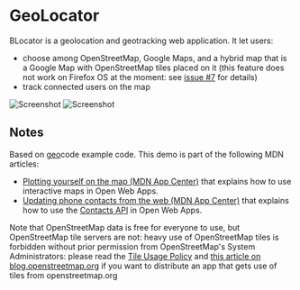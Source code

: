 # GeoLocator

BLocator is a geolocation and geotracking web application. It let users:
- choose among OpenStreetMap, Google Maps, and a hybrid map that is a Google Map with OpenStreetMap tiles placed on it (this feature does not work on Firefox OS at the moment: see [issue #7](https://github.com/franciov/geo/issues/7) for details)
- track connected users on the map


![Screenshot](https://lh6.googleusercontent.com/tjF3ZCJda4JGjzhaxvAI6dTzYVQjhI4WUphV_bGfX3B7txA9CW9EYtXMI5JCj8r7AUq1qKHPqyG8GZ0=w1920-h950)
![Screenshot](https://lh5.googleusercontent.com/RTxKglgXKtWM7ZeBHA6ibwCTYNfPB6LXwkmFsgIyqvJsJ6uPF26j9kSQxy7qcGU0TA4QspPXWtpwea4=w1920-h950)

## Notes
Based on [geo](https://github.com/franciov/geo)code example code.
This demo is part of the following MDN articles:
- [Plotting yourself on the map (MDN App Center)](https://developer.mozilla.org/en-US/Apps/Developing/gather_and_modify_data/Plotting_yourself_on_the_map) that explains how to use interactive maps in Open Web Apps.
- [Updating phone contacts from the web (MDN App Center)](https://developer.mozilla.org/en-US/Apps/Developing/gather_and_modify_data/Updating_phone_contacts_from_the_web) that explains how to use the [Contacts API](https://developer.mozilla.org/en-US/docs/WebAPI/Contacts) in Open Web Apps.

Note that OpenStreetMap data is free for everyone to use, but OpenStreetMap tile servers are not: heavy use of OpenStreetMap tiles is forbidden without prior permission from OpenStreetMap's System Administrators: please read the [Tile Usage Policy](http://wiki.openstreetmap.org/wiki/Tile_usage_policy) and [this article on blog.openstreetmap.org](https://blog.openstreetmap.org/2011/11/01/tile-usage-policy/) if you want to distribute an app that gets use of tiles from openstreetmap.org
